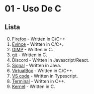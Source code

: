 # 01 - Uso De C

## Lista

0. [Firefox](https://hg.mozilla.org/mozilla-central/) - Written in C/C++ 
1. [Evince](https://github.com/GNOME/evince) - Written in C/C+.
2. [GIMP](https://github.com/GNOME/gimp) - Written in C.
3. [git](https://github.com/git/git) - Written in C.
4. Discord - Written in Javascript/React.
5. [Signal](https://github.com/signalapp/Signal-Android) - Written in Java.
6. [VirtualBox](www.virtualbox.org/browser/vbox/trunk) - Written in  C/C++.
7. [VS code](https://github.com/microsoft/vscode) - Written in Typescript.
8. [Terminal](https://github.com/microsoft/terminal) - Written in C++.
9. [Kernel](https://git.kernel.org/) - Written in C.
